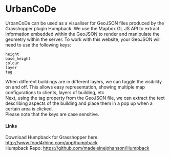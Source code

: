 # UrbanCoDe
UrbanCoDe can be used as a visualiser for GeoJSON files produced by the Grasshopper plugin Humpback. We use the Mapbox GL JS API to extract information embedded within the GeoJSON to render and manipulate the geometry within the server. 
To work with this website, your GeoJSON will need to use the following keys: 

	height
    base_height
    colour 
    layer
    tag
When different buildings are in different layers, we can toggle the visibility on and off. This allows easy representation, showing multiple map configurations to clients, layers of building, etc <br>
Next, using the tag property from the GeoJSON file, we can extract the text describing aspects of the building and place them in a pop up when a certain area is clicked.<br>
Please note that the keys are case sensitive.<br>
#### Links
Download Humpback for Grasshopper here: http://www.food4rhino.com/app/humpback <br>
Humpback Repo: https://github.com/madeleinejohanson/Humpback
